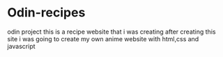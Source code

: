 # Odin-recipes
odin project
this is a recipe website that i was creating after creating this site i was going to create my own anime website with html,css and javascript
